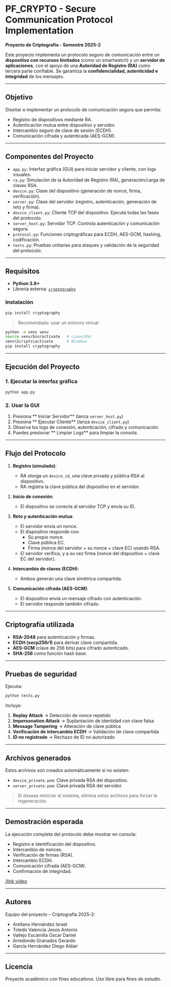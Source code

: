 # PF_CRYPTO - Secure Communication Protocol Implementation

**Proyecto de Criptografía - Semestre 2025-2**

Este proyecto implementa un protocolo seguro de comunicación entre un **dispositivo con recursos limitados** (como un smartwatch) y un **servidor de aplicaciones**, con el apoyo de una **Autoridad de Registro (RA)** como tercera parte confiable. Se garantiza la **confidencialidad, autenticidad e integridad** de los mensajes.

---

##  Objetivo

Diseñar e implementar un protocolo de comunicación segura que permita:

- Registro de dispositivos mediante RA.
- Autenticación mutua entre dispositivo y servidor.
- Intercambio seguro de clave de sesión (ECDH).
- Comunicación cifrada y autenticada (AES-GCM).

---

##  Componentes del Proyecto

- `app.py`: Interfaz gráfica (GUI) para iniciar servidor y cliente, con logs visuales.
- `ra.py`: Simulación de la Autoridad de Registro (RA), generación/carga de claves RSA.
- `device.py`: Clase del dispositivo (generación de nonce, firma, verificación).
- `server.py`: Clase del servidor (registro, autenticación, generación de reto y firma).
- `device_client.py`: Cliente TCP del dispositivo. Ejecuta todas las fases del protocolo.
- `server_host.py`: Servidor TCP. Controla autenticación y comunicación segura.
- `protocol.py`: Funciones criptográficas para ECDH, AES-GCM, hashing, codificación.
- `tests.py`: Pruebas unitarias para ataques y validación de la seguridad del protocolo.

---

##  Requisitos

- **Python 3.8+**
- Librería externa: [`cryptography`](https://pypi.org/project/cryptography/)

### Instalación

```bash
pip install cryptography
```

>Recomendado: usar un entorno virtual

```bash
python -m venv venv
source venv/bin/activate   # Linux/Mac
venv\Scripts\activate      # Windows
pip install cryptography
```

---

## Ejecución del Proyecto

### 1. Ejecutar la interfaz gráfica

```bash
python app.py
```

### 2. Usar la GUI

1. Presiona ** Iniciar Servidor** (lanza `server_host.py`)
2. Presiona ** Ejecutar Cliente** (lanza `device_client.py`)
3. Observa los logs de conexión, autenticación, cifrado y comunicación.
4. Puedes presionar ** Limpiar Logs** para limpiar la consola.

---

##  Flujo del Protocolo

1. **Registro (simulado)**:
   - RA otorga un `device_id`, una clave privada y pública RSA al dispositivo.
   - RA registra la clave pública del dispositivo en el servidor.

2. **Inicio de conexión**:
   - El dispositivo se conecta al servidor TCP y envía su ID.

3. **Reto y autenticación mutua**:
   - El servidor envía un nonce.
   - El dispositivo responde con:
     - Su propio nonce.
     - Clave pública EC.
     - Firma (nonce del servidor + su nonce + clave EC) usando RSA.
   - El servidor verifica, y a su vez firma (nonce del dispositivo + clave EC del servidor).

4. **Intercambio de claves (ECDH)**:
   - Ambos generan una clave simétrica compartida.

5. **Comunicación cifrada (AES-GCM)**:
   - El dispositivo envía un mensaje cifrado con autenticación.
   - El servidor responde también cifrado.

---

##  Criptografía utilizada

-  **RSA-2048** para autenticación y firmas.
-  **ECDH (secp256r1)** para derivar clave compartida.
-  **AES-GCM** (clave de 256 bits) para cifrado autenticado.
-  **SHA-256** como función hash base.

---

##  Pruebas de seguridad

Ejecuta:

```bash
python tests.py
```

Incluye:

1. **Replay Attack** → Detección de nonce repetido
2. **Impersonation Attack** → Suplantación de identidad con clave falsa
3. **Message Tampering** → Alteración de clave pública
4. **Verificación de intercambio ECDH** → Validación de clave compartida
5. **ID no registrado** → Rechazo de ID no autorizado

---

##  Archivos generados

Estos archivos son creados automáticamente si no existen:

- `device_private.pem`: Clave privada RSA del dispositivo.
- `server_private.pem`: Clave privada RSA del servidor.

> Si deseas reiniciar el sistema, elimina estos archivos para forzar la regeneración.

---

##  Demostración esperada

La ejecución completa del protocolo debe mostrar en consola:

- Registro e identificación del dispositivo.
- Intercambio de nonces.
- Verificación de firmas (RSA).
- Intercambio ECDH.
- Comunicación cifrada (AES-GCM).
- Confirmación de integridad.

[/link video](https://drive.google.com/file/d/1mtx1lRy4dHx5Ob6DRXDbbSr_yW3MdaWk/view)

---

##  Autores

Equipo del proyecto – Criptografía 2025-2:

- Arellano Hernández Israel
- Toledo Valencia Jesús Antonio  
- Vallejo Escamilla Oscar Daniel  
- Arredondo Granados Gerardo  
- García Hernández Diego Aldair  

---

##  Licencia

Proyecto académico con fines educativos. Uso libre para fines de estudio.
